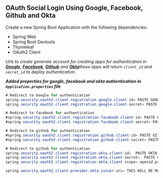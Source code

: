 ## OAuth Social Login Using Google, Facebook, Github and Okta
Create a new Spring Boot Application with the following dependencies:
- Spring Web
- Spring Boot Devtools
- Thymeleaf
- OAuth2 Client


_Urls to create generate account for creating apps for authentication in [__Google__](https://console.developers.google.com), [__Facebook__](https://developers.facebooks.com), [__Github__](https://developer.github.com) and [__Okta__](https://developer.okta.com/)these apps will return `client_id` and `secret_id` to deploy authentication._ 


___Added properties for google, facebook and okta authentication in `Application.properties` file___
```java
# Redirect to Google for authentication
spring.security.oauth2.client.registration.google.client-id= PASTE GOOGLE CLIENT ID HERE_
spring.security.oauth2.client.registration.google.client-secret= PASTE GOOGLE CLIENT SECRET HERE_

# Redirect to facebook for authentication
#spring.security.oauth2.client.registration.facebook.client-id= PASTE FACEBOOK CLIENT ID HERE_
#spring.security.oauth2.client.registration.facebook.client-secret= PASTE FACEBOOKS CLIENT SECRET HERE_

# Redirect to github for authentication
#spring.security.oauth2.client.registration.github.client-id= PASTE GITHUB CLIENT ID HERE_
#spring.security.oauth2.client.registration.github.client-secret= PASTE GITHUB CLIENT SECRET HERE_

# Redirect to github for authentication
spring.security.oauth2.client.registration.okta.client-id=  PASTE OKTA CLIENT ID HERE
spring.security.oauth2.client.registration.okta.client-secret=  PASTE OKTA CLIENT SECRET HERE
spring.security.oauth2.client.registration.okta.client-scope= openid,profile

spring.security.oauth2.client.provider.okta.issuer-uri= THIS WILL BE MAILED TO YOU ONCE YOU HAVE CREATED THE OKTA DEVELOPERS ACCOUNT
```
